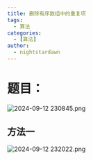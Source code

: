 ```yaml
---
title: 删除有序数组中的重复项
tags:
  - 算法
categories:
  - [算法]
author:
  - nightstardawn
---
```


# 题目：

![ 2024-09-12 230845.png](https://s2.loli.net/2024/09/12/G5snZFVPpJuXHhf.png)

## 方法一

![ 2024-09-12 232022.png](https://s2.loli.net/2024/09/12/8AUh4fBkDJzdamI.png)
